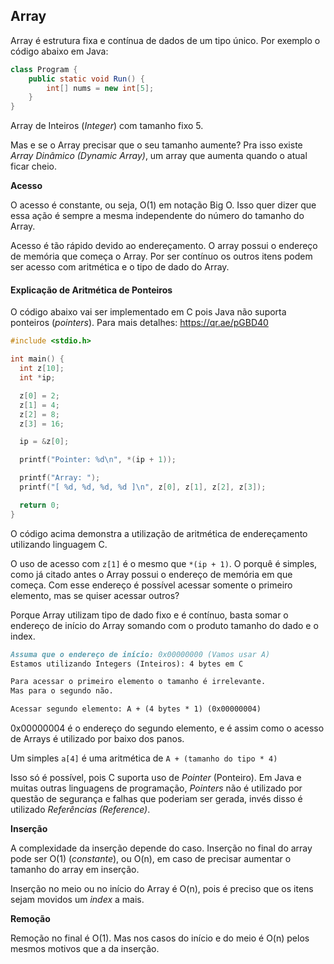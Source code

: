 ## Array

Array é estrutura fixa e contínua de dados de um tipo único. Por exemplo o código abaixo em Java:

```java
class Program {
    public static void Run() {
        int[] nums = new int[5];
    }
}
```

Array de Inteiros (*Integer*) com tamanho fixo 5.

Mas e se o Array precisar que o seu tamanho aumente?
Pra isso existe *Array Dinâmico (Dynamic Array)*, um
array que aumenta quando o atual ficar cheio.

**Acesso**

O acesso é constante, ou seja, O(1) em notação Big O.
Isso quer dizer que essa ação é sempre a mesma
independente do número do tamanho do Array.

Acesso é tão rápido devido ao endereçamento. O
array possui o endereço de memória que começa o 
Array. Por ser contínuo os outros itens podem ser 
acesso com aritmética e o tipo de dado do Array.

#### Explicação de Aritmética de Ponteiros

O código abaixo vai ser implementado em C pois Java
não suporta ponteiros (*pointers*). Para mais detalhes:
https://qr.ae/pGBD40

```c
#include <stdio.h>

int main() {
  int z[10];
  int *ip;

  z[0] = 2;
  z[1] = 4;
  z[2] = 8;
  z[3] = 16;

  ip = &z[0];

  printf("Pointer: %d\n", *(ip + 1));

  printf("Array: ");
  printf("[ %d, %d, %d, %d ]\n", z[0], z[1], z[2], z[3]);

  return 0;
}
```

O código acima demonstra a utilização de aritmética
de endereçamento utilizando linguagem C.

O uso de acesso com `z[1]` é o mesmo que 
`*(ip + 1)`. O porquê é simples, como já citado antes
o Array possui o endereço de memória em que começa.
Com esse endereço é possível acessar somente o primeiro
elemento, mas se quiser acessar outros?

Porque Array utilizam tipo de dado fixo e é contínuo,
basta somar o endereço de início do Array somando com
o produto tamanho do dado e o index.

```markdown
Assuma que o endereço de início: 0x00000000 (Vamos usar A)
Estamos utilizando Integers (Inteiros): 4 bytes em C

Para acessar o primeiro elemento o tamanho é irrelevante. 
Mas para o segundo não.

Acessar segundo elemento: A + (4 bytes * 1) (0x00000004)
```

0x00000004 é o endereço do segundo elemento, e é assim 
como o acesso de Arrays é utilizado por baixo dos panos.

Um simples `a[4]` é uma aritmética de 
`A + (tamanho do tipo * 4)` 

Isso só é possível, pois C suporta uso de *Pointer* 
(Ponteiro). Em Java e muitas outras linguagens de programação, 
*Pointers* não é utilizado por questão de segurança e falhas que poderiam
ser gerada, invés disso é utilizado *Referências (Reference)*.

**Inserção**

A complexidade da inserção depende do caso. Inserção no final do array
pode ser O(1) (*constante*), ou O(n), em caso de precisar aumentar o
tamanho do array em inserção.

Inserção no meio ou no início do Array é O(n), pois é preciso que os
itens sejam movidos um *index* a mais.

**Remoção**

Remoção no final é O(1). Mas nos casos do início e do meio é O(n) pelos
mesmos motivos que a da inserção.